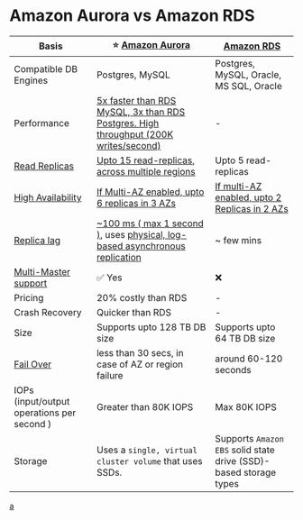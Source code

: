 
# Amazon Aurora vs Amazon RDS

| Basis                                                                                              | :star: [Amazon Aurora](AmazonAurora/Readme.md)                                                                                                                                                                      | [Amazon RDS](AmazonRDS.md)                                        |
|----------------------------------------------------------------------------------------------------|---------------------------------------------------------------------------------------------------------------------------------------------------------------------------------------------------------------------|-------------------------------------------------------------------|
| Compatible DB Engines                                                                              | Postgres, MySQL                                                                                                                                                                                                     | Postgres, MySQL, Oracle, MS SQL, Oracle                           |
| Performance                                                                                        | [5x faster than RDS MySQL, 3x than RDS Postgres. High throughput (200K writes/second)](../../1_HLDDesignComponents/0_SystemGlossaries/LatencyThroughput.md)                                                         | -                                                                 |
| [Read Replicas](../../1_HLDDesignComponents/0_SystemGlossaries/Scalability.md)                     | [Upto 15 read-replicas, across multiple regions](../AWS-Global-Architecture-Region-AZ.md)                                                                                                                           | Upto 5 read-replicas                                              |
| [High Availability](../../1_HLDDesignComponents/0_SystemGlossaries/HighAvailability.md)            | [If Multi-AZ enabled, upto 6 replicas in 3 AZs](AmazonAurora/Readme.md)                                                                                                                                             | [If multi-AZ enabled, upto 2 Replicas in 2 AZs](AmazonRDS.md)     |
| [Replica lag](../../1_HLDDesignComponents/0_SystemGlossaries/ReplicationAndDataConsistency.md)     | [~100 ms ( max 1 second )](../../1_HLDDesignComponents/0_SystemGlossaries/LatencyThroughput.md), uses [physical, log-based asynchronous replication](../../1_HLDDesignComponents/0_SystemGlossaries/Append-Only.md) | ~ few mins                                                        |
| [Multi-Master support]()                                                                           | :white_check_mark: Yes                                                                                                                                                                                              | :x:                                                               |
| Pricing                                                                                            | 20% costly than RDS                                                                                                                                                                                                 | -                                                                 |
| Crash Recovery                                                                                     | Quicker than RDS                                                                                                                                                                                                    | -                                                                 |
| Size                                                                                               | Supports upto 128 TB DB size                                                                                                                                                                                        | Supports upto 64 TB DB size                                       |
| [Fail Over](../../1_HLDDesignComponents/0_SystemGlossaries/HighAvailability.md#fail-over-policies) | less than 30 secs, in case of AZ or region failure                                                                                                                                                                  | around 60-120 seconds                                             |
| IOPs (input/output operations per second )                                                         | Greater than 80K IOPS                                                                                                                                                                                               | Max 80K IOPS                                                      |
| Storage                                                                                            | Uses a `single, virtual cluster volume` that uses SSDs.                                                                                                                                                             | Supports `Amazon EBS` solid state drive (SSD)-based storage types |


  [a](../../1_HLDDesignComponents/0_SystemGlossaries/Append-Only.md)